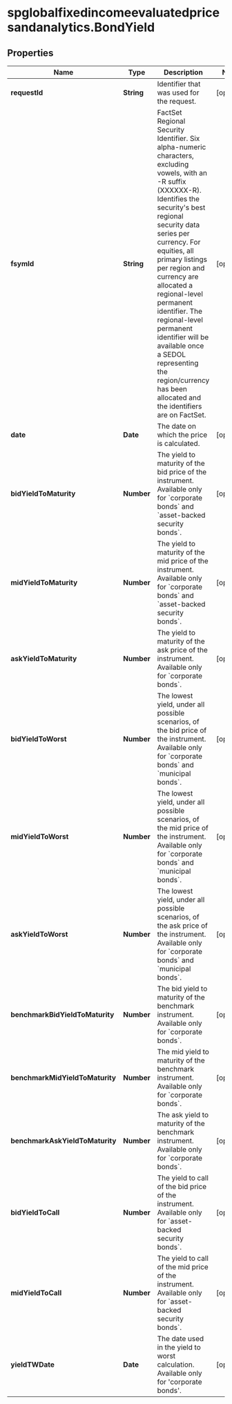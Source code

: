 # spglobalfixedincomeevaluatedpricesandanalytics.BondYield

## Properties

Name | Type | Description | Notes
------------ | ------------- | ------------- | -------------
**requestId** | **String** | Identifier that was used for the request. | [optional] 
**fsymId** | **String** | FactSet Regional Security Identifier. Six alpha-numeric characters, excluding vowels, with an -R suffix (XXXXXX-R). Identifies the security&#39;s best regional security data series per currency. For equities, all primary listings per region and currency are allocated a regional-level permanent identifier. The regional-level permanent identifier will be available once a SEDOL representing the region/currency has been allocated and the identifiers are on FactSet. | [optional] 
**date** | **Date** | The date on which the price is calculated. | [optional] 
**bidYieldToMaturity** | **Number** | The yield to maturity of the bid price of the instrument. Available only for &#x60;corporate bonds&#x60; and &#x60;asset-backed security bonds&#x60;. | [optional] 
**midYieldToMaturity** | **Number** | The yield to maturity of the mid price of the instrument. Available only for &#x60;corporate bonds&#x60; and &#x60;asset-backed security bonds&#x60;. | [optional] 
**askYieldToMaturity** | **Number** | The yield to maturity of the ask price of the instrument. Available only for &#x60;corporate bonds&#x60;. | [optional] 
**bidYieldToWorst** | **Number** | The lowest yield, under all possible scenarios, of the bid price of the instrument. Available only for &#x60;corporate bonds&#x60; and &#x60;municipal bonds&#x60;. | [optional] 
**midYieldToWorst** | **Number** | The lowest yield, under all possible scenarios, of the mid price of the instrument. Available only for &#x60;corporate bonds&#x60; and &#x60;municipal bonds&#x60;. | [optional] 
**askYieldToWorst** | **Number** | The lowest yield, under all possible scenarios, of the ask price of the instrument. Available only for &#x60;corporate bonds&#x60; and &#x60;municipal bonds&#x60;. | [optional] 
**benchmarkBidYieldToMaturity** | **Number** | The bid yield to maturity of the benchmark instrument. Available only for &#x60;corporate bonds&#x60;. | [optional] 
**benchmarkMidYieldToMaturity** | **Number** | The mid yield to maturity of the benchmark instrument. Available only for &#x60;corporate bonds&#x60;. | [optional] 
**benchmarkAskYieldToMaturity** | **Number** | The ask yield to maturity of the benchmark instrument. Available only for &#x60;corporate bonds&#x60;. | [optional] 
**bidYieldToCall** | **Number** | The yield to call of the bid price of the instrument. Available only for &#x60;asset-backed security bonds&#x60;. | [optional] 
**midYieldToCall** | **Number** | The yield to call of the mid price of the instrument. Available only for &#x60;asset-backed security bonds&#x60;. | [optional] 
**yieldTWDate** | **Date** | The date used in the yield to worst calculation. Available only for &#39;corporate bonds&#39;. | [optional] 


